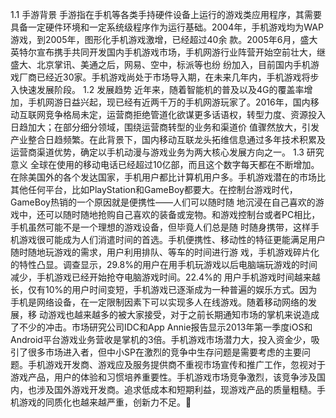 1.1 手游背景
手游指在手机等各类手持硬件设备上运行的游戏类应用程序，其需要具备一定硬件环境和一定系统级程序作为运行基础。2004年，手机游戏均为WAP游戏，到2005年，图形化手机游戏激增，已经超过40余 款。2005年6月，盛大英特尔宣布携手共同开发国内手机游戏市场，手机网游行业阵营开始空前壮大，继盛大、北京掌讯、美通之后，网易、空中，标派等也纷 纷加入，目前国内手机游戏厂商已经近30家。手机游戏尚处于市场导入期，在未来几年内，手机游戏将步入快速发展阶段。
1.2 发展趋势
近年来，随着智能机的普及以及4G的覆盖率增加，手机网游日益兴起，现已经有近两千万的手机网游玩家了。2016年，国内移动互联网竞争格局未定，运营商拒绝管道化欲谋更多话语权，转型力度、资源投入日趋加大；在部分细分领域，围绕运营商转型的业务和渠道价 值骤然放大，引发产业整合日趋频繁。在此背景下，国内移动互联龙头拓维信息通过多年技术积累及运营商渠道优势，确定以手机动漫与游戏业务为两大核心发展方向之一。
1.3 研究意义
全球在使用的移动电话已经超过10亿部，而且这个数字每天都在不断增加。在除美国外的各个发达国家，手机用户都比计算机用户多。手机游戏潜在的市场比其他任何平台，比如PlayStation和GameBoy都要大。在控制台游戏时代，GameBoy热销的一个原因就是便携性——人们可以随时随 地沉浸在自己喜欢的游戏中，还可以随时随地抢购自己喜欢的装备或宠物。和游戏控制台或者PC相比，手机虽然可能不是一个理想的游戏设备，但毕竟人们总是随 时随身携带，这样手机游戏很可能成为人们消遣时间的首选。手机便携性、移动性的特征更能满足用户随时随地玩游戏的需求，用户利用排队、等车的时间进行游 戏，手机游戏碎片化的特性凸显。调查显示，29.8%的用户在用手机玩游戏以后电脑端玩游戏的时间减少，手机游戏已经开始抢夺电脑游戏时间。22.4%的 用户手机游戏时间越来越长，仅有10%的用户时间变短，手机游戏已逐渐成为一种普遍的娱乐方式。因为手机是网络设备，在一定限制因素下可以实现多人在线游戏。随着移动网络的发展，移 动游戏也越来越多的被大家接受，对于之前长期通知市场的掌机来说造成了不少的冲击。市场研究公司IDC和App Annie报告显示2013年第一季度iOS和Android平台游戏业务营收是掌机的3倍。手机游戏市场潜力大，投入资金少，吸引了很多市场进入者，但中小SP在激烈的竞争中生存问题是需要考虑的主要问题。手机游戏开发商、游戏应及服务提供商不重视市场宣传和推广工作，忽视对于游戏产品，用户的体验和习惯培养重要性。手机游戏市场竞争激烈，该竞争涉及国内，也涉及国外游戏开发商。追求低成本和短期利益，现游戏产品的质量粗糙。手机游戏的同质化也越来越严重，创新力不足。